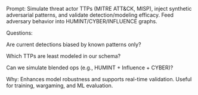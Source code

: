 Prompt: Simulate threat actor TTPs (MITRE ATT&CK, MISP), inject synthetic adversarial patterns, and validate detection/modeling efficacy. Feed adversary behavior into HUMINT/CYBER/INFLUENCE graphs.

Questions:

Are current detections biased by known patterns only?

Which TTPs are least modeled in our schema?

Can we simulate blended ops (e.g., HUMINT + Influence + CYBER)?

Why: Enhances model robustness and supports real-time validation. Useful for training, wargaming, and ML evaluation.
